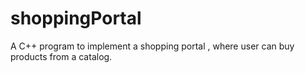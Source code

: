 # shoppingPortal
A C++ program to implement a shopping portal , where user can buy products from a catalog.
